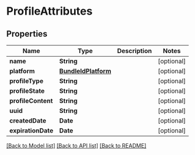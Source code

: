 # ProfileAttributes

## Properties
Name | Type | Description | Notes
------------ | ------------- | ------------- | -------------
**name** | **String** |  | [optional] 
**platform** | [**BundleIdPlatform**](BundleIdPlatform.md) |  | [optional] 
**profileType** | **String** |  | [optional] 
**profileState** | **String** |  | [optional] 
**profileContent** | **String** |  | [optional] 
**uuid** | **String** |  | [optional] 
**createdDate** | **Date** |  | [optional] 
**expirationDate** | **Date** |  | [optional] 

[[Back to Model list]](../README.md#documentation-for-models) [[Back to API list]](../README.md#documentation-for-api-endpoints) [[Back to README]](../README.md)



